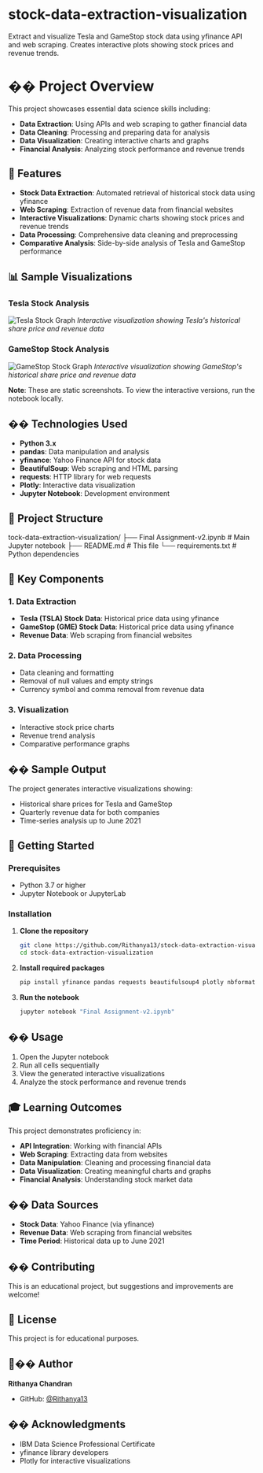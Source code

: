 # stock-data-extraction-visualization
Extract and visualize Tesla and GameStop stock data using yfinance API and web scraping. Creates interactive plots showing stock prices and revenue trends.
# �� Project Overview

This project showcases essential data science skills including:
- **Data Extraction**: Using APIs and web scraping to gather financial data
- **Data Cleaning**: Processing and preparing data for analysis
- **Data Visualization**: Creating interactive charts and graphs
- **Financial Analysis**: Analyzing stock performance and revenue trends

## 🚀 Features

- **Stock Data Extraction**: Automated retrieval of historical stock data using yfinance
- **Web Scraping**: Extraction of revenue data from financial websites
- **Interactive Visualizations**: Dynamic charts showing stock prices and revenue trends
- **Data Processing**: Comprehensive data cleaning and preprocessing
- **Comparative Analysis**: Side-by-side analysis of Tesla and GameStop performance

## 📊 Sample Visualizations

### Tesla Stock Analysis
![Tesla Stock Graph](Tesla%20Stock%20Graph.png)
*Interactive visualization showing Tesla's historical share price and revenue data*

### GameStop Stock Analysis
![GameStop Stock Graph](GameStop%20Stock%20Graph.png)
*Interactive visualization showing GameStop's historical share price and revenue data*

**Note**: These are static screenshots. To view the interactive versions, run the notebook locally.

## ��️ Technologies Used

- **Python 3.x**
- **pandas**: Data manipulation and analysis
- **yfinance**: Yahoo Finance API for stock data
- **BeautifulSoup**: Web scraping and HTML parsing
- **requests**: HTTP library for web requests
- **Plotly**: Interactive data visualization
- **Jupyter Notebook**: Development environment

## 📁 Project Structure
tock-data-extraction-visualization/
├── Final Assignment-v2.ipynb # Main Jupyter notebook
├── README.md # This file
└── requirements.txt # Python dependencies
## 🎯 Key Components

### 1. Data Extraction
- **Tesla (TSLA) Stock Data**: Historical price data using yfinance
- **GameStop (GME) Stock Data**: Historical price data using yfinance
- **Revenue Data**: Web scraping from financial websites

### 2. Data Processing
- Data cleaning and formatting
- Removal of null values and empty strings
- Currency symbol and comma removal from revenue data

### 3. Visualization
- Interactive stock price charts
- Revenue trend analysis
- Comparative performance graphs

## �� Sample Output

The project generates interactive visualizations showing:
- Historical share prices for Tesla and GameStop
- Quarterly revenue data for both companies
- Time-series analysis up to June 2021

## 🚀 Getting Started

### Prerequisites
- Python 3.7 or higher
- Jupyter Notebook or JupyterLab
### Installation

1. **Clone the repository**
   ```bash
   git clone https://github.com/Rithanya13/stock-data-extraction-visualization.git
   cd stock-data-extraction-visualization
   ```

2. **Install required packages**
   ```bash
   pip install yfinance pandas requests beautifulsoup4 plotly nbformat
   ```

3. **Run the notebook**
   ```bash
   jupyter notebook "Final Assignment-v2.ipynb"
   ```

## �� Usage

1. Open the Jupyter notebook
2. Run all cells sequentially
3. View the generated interactive visualizations
4. Analyze the stock performance and revenue trends

## 🎓 Learning Outcomes

This project demonstrates proficiency in:
- **API Integration**: Working with financial APIs
- **Web Scraping**: Extracting data from websites
- **Data Manipulation**: Cleaning and processing financial data
- **Data Visualization**: Creating meaningful charts and graphs
- **Financial Analysis**: Understanding stock market data
## �� Data Sources

- **Stock Data**: Yahoo Finance (via yfinance)
- **Revenue Data**: Web scraping from financial websites
- **Time Period**: Historical data up to June 2021

## �� Contributing

This is an educational project, but suggestions and improvements are welcome!

## 📄 License

This project is for educational purposes.

## 👨‍�� Author

**Rithanya Chandran**
- GitHub: [@Rithanya13](https://github.com/Rithanya13)

## �� Acknowledgments

- IBM Data Science Professional Certificate
- yfinance library developers
- Plotly for interactive visualizations
